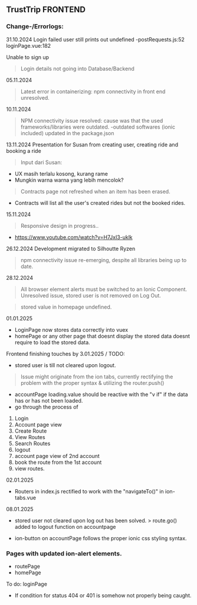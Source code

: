 ## TrustTrip FRONTEND
### Change-/Errorlogs:

31.10.2024
Login failed user still prints out undefined
-postRequests.js:52
loginPage.vue:182

Unable to sign up
> Login details not going into Database/Backend

05.11.2024

>Latest error in containerizing: npm connectivity in front end unresolved.

10.11.2024
> NPM connectivity issue resolved: cause was that the used frameworks/libraries were outdated.
-outdated softwares (ionic included) updated in the package.json


13.11.2024
Presentation for Susan from creating user, creating ride and booking a ride
> Input dari Susan:
- UX masih terlalu kosong, kurang rame
- Mungkin warna warna yang lebih mencolok?

> Contracts page not refreshed when an item has been erased.
- Contracts will list all the user's created rides but not the booked rides.

15.11.2024
>Responsive design in progress..
- https://www.youtube.com/watch?v=H7JxI3-uklk

26.12.2024
Development migrated to Silhoutte Ryzen
> npm connectivity issue re-emerging, despite all libraries being up to date.

28.12.2024
>All browser element alerts must be switched to an Ionic Component.
>Unresolved issue, stored user is not removed on Log Out.

>stored value in homepage undefined.

01.01.2025
- LoginPage now stores data correctly into vuex
- homePage or any other page that doesnt display the stored data doesnt require to load the stored data.

Frontend finishing touches by 3.01.2025 / TODO:
- stored user is till not cleared upon logout.
> Issue might originate from the ion tabs, currently rectifying the problem with the proper syntax & utilizing the router.push()
- accountPage loading.value should be reactive with the "v if" if the data has or has not been loaded.
- go through the process of 
1. Login
2. Account page view
3. Create Route
4. View Routes
5. Search Routes
8. logout
9. account page view of 2nd account
10. book the route from the 1st account
11. view routes.

02.01.2025
- Routers in index.js rectified to work with the "navigateTo()" in ion-tabs.vue

08.01.2025
+ stored user not cleared upon log out has been solved. > route.go() added to logout function on accountpage

- ion-button on accountPage follows the proper ionic css styling syntax.

### Pages with updated ion-alert elements.
+ routePage
+ homePage

To do: loginPage
- If condition for status 404 or 401 is somehow not properly being caught.


